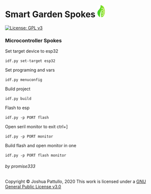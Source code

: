 # Smart Garden Spokes <img src="./res/logo_small.png" alt="drawing" width="25"/>
[![License: GPL v3](https://img.shields.io/badge/License-GPLv3-blue.svg)](https://www.gnu.org/licenses/gpl-3.0)
### Microcontroller Spokes

Set target device to esp32

`idf.py set-target esp32`

Set programing and vars

`idf.py menuconfig`

Build project

`idf.py build`

Flash to esp

`idf.py -p PORT flash`

Open seril monitor to exit ctrl+]

`idf.py -p PORT monitor`

Build flash and open monitor in one

`idf.py -p PORT flash monitor`

###### by promise333

Copyright © Joshua Pattullo, 2020
This work is licensed under a <a rel="license" href="http://creativecommons.org/licenses/by-sa/4.0/">GNU General Public License v3.0</a>
